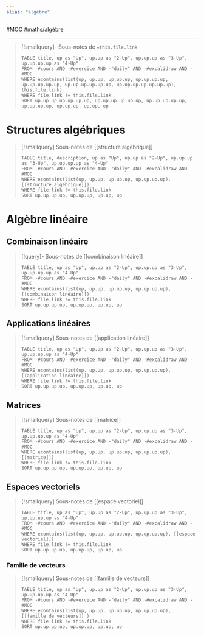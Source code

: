 ```yaml
---
alias: "algèbre"
---
```

#MOC #maths/algèbre 

----

> [!smallquery]- Sous-notes de `=this.file.link`
> ```dataview
> TABLE title, up as "Up", up.up as "2-Up", up.up.up as "3-Up", up.up.up.up as "4-Up"
> FROM -#cours AND -#exercice AND -"daily" AND -#excalidraw AND -#MOC
> WHERE econtains(list(up, up.up, up.up.up, up.up.up.up, up.up.up.up.up, up.up.up.up.up.up, up.up.up.up.up.up.up), this.file.link)
> WHERE file.link != this.file.link
> SORT up.up.up.up.up.up.up, up.up.up.up.up.up, up.up.up.up.up, up.up.up.up, up.up.up, up.up, up
> ```

# Structures algébriques

> [!smallquery] Sous-notes de [[structure algébrique]]
> ```dataview
> TABLE title, description, up as "Up", up.up as "2-Up", up.up.up as "3-Up", up.up.up.up as "4-Up"
> FROM -#cours AND -#exercice AND -"daily" AND -#excalidraw AND -#MOC
> WHERE econtains(list(up, up.up, up.up.up, up.up.up.up), [[structure algébrique]])
> WHERE file.link != this.file.link
> SORT up.up.up.up, up.up.up, up.up, up
> ```

# Algèbre linéaire

## Combinaison linéaire

> [!query]- Sous-notes de [[combinaison linéaire]]
> ```dataview
> TABLE title, up as "Up", up.up as "2-Up", up.up.up as "3-Up", up.up.up.up as "4-Up"
> FROM -#cours AND -#exercice AND -"daily" AND -#excalidraw AND -#MOC
> WHERE econtains(list(up, up.up, up.up.up, up.up.up.up), [[combinaison linéaire]])
> WHERE file.link != this.file.link
> SORT up.up.up.up, up.up.up, up.up, up
> ```

## Applications linéaires
> [!smallquery] Sous-notes de [[application linéaire]]
> ```dataview
> TABLE title, up as "Up", up.up as "2-Up", up.up.up as "3-Up", up.up.up.up as "4-Up"
> FROM -#cours AND -#exercice AND -"daily" AND -#excalidraw AND -#MOC
> WHERE econtains(list(up, up.up, up.up.up, up.up.up.up), [[application linéaire]])
> WHERE file.link != this.file.link
> SORT up.up.up.up, up.up.up, up.up, up
> ```




## Matrices

> [!smallquery] Sous-notes de [[matrice]]
> ```dataview
> TABLE title, up as "Up", up.up as "2-Up", up.up.up as "3-Up", up.up.up.up as "4-Up"
> FROM -#cours AND -#exercice AND -"daily" AND -#excalidraw AND -#MOC
> WHERE econtains(list(up, up.up, up.up.up, up.up.up.up), [[matrice]])
> WHERE file.link != this.file.link
> SORT up.up.up.up, up.up.up, up.up, up
> ```

## Espaces vectoriels

> [!smallquery] Sous-notes de [[espace vectoriel]]
> ```dataview
> TABLE title, up as "Up", up.up as "2-Up", up.up.up as "3-Up", up.up.up.up as "4-Up"
> FROM -#cours AND -#exercice AND -"daily" AND -#excalidraw AND -#MOC
> WHERE econtains(list(up, up.up, up.up.up, up.up.up.up), [[espace vectoriel]])
> WHERE file.link != this.file.link
> SORT up.up.up.up, up.up.up, up.up, up
> ```


### Famille de vecteurs

> [!smallquery] Sous-notes de [[famille de vecteurs]]
> ```dataview
> TABLE title, up as "Up", up.up as "2-Up", up.up.up as "3-Up", up.up.up.up as "4-Up"
> FROM -#cours AND -#exercice AND -"daily" AND -#excalidraw AND -#MOC
> WHERE econtains(list(up, up.up, up.up.up, up.up.up.up), [[famille de vecteurs]] )
> WHERE file.link != this.file.link
> SORT up.up.up.up, up.up.up, up.up, up
> ```

